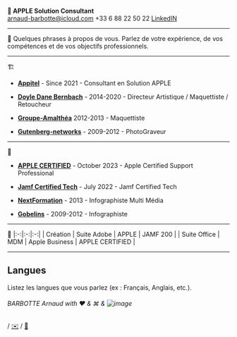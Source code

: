 ** APPLE Solution Consultant**  
arnaud-barbotte@icloud.com
+33 6 88 22 50 22
[LinkedIN](https://fr.linkedin.com/in/arnaudbarbotte)

---
👤
Quelques phrases à propos de vous. Parlez de votre expérience, de vos compétences et de vos objectifs professionnels.

---
🏗️
- **[Appitel](https://www.appitel.fr)** - Since 2021 - Consultant en Solution APPLE

- **[Doyle Dane Bernbach](https://www.ddb.fr)** - 2014-2020 - Directeur Artistique / Maquettiste / Retoucheur

- **[Groupe-Amalthéa](https://www.groupe-amalthea.fr)** 2012-2013 - Maquettiste

- **[Gutenberg-networks](https://www.gutenberg.agency/)** - 2009-2012 - PhotoGraveur

---
 🏫
- **[APPLE CERTIFIED](https://www.credly.com/badges/46ca5467-31b7-430e-b3f0-3fb8d27fa992)** - October 2023 - Apple Certified Support Professional

- **[Jamf Certified Tech]([https://www.credly.com/badges/46ca5467-31b7-430e-b3f0-3fb8d27fa992](https://fr.linkedin.com/in/arnaudbarbotte))** - July 2022 - Jamf Certified Tech

- **[NextFormation](https://nextformation.com/)** - 2013 - Infographiste Multi Média

- **[Gobelins](https://www.gobelins.fr/)** - 2009-2012 - Infographiste

---
💼
 |:-:|:-:|:-:|
 | Création | Suite Adobe | APPLE | JAMF 200 |
 | Suite Office | MDM | Apple Business | APPLE CERTIFIED |

---

## Langues

Listez les langues que vous parlez (ex : Français, Anglais, etc.).

###### BARBOTTE Arnaud with ❤️ & &#8984; & ![image](https://github.com/user-attachments/assets/19503dfd-a8fc-40c5-9d47-dbb978399325)
 / [✉️](mailto:arnaud-barbotte@icloud.com) / [📱](sms:0688225022)
